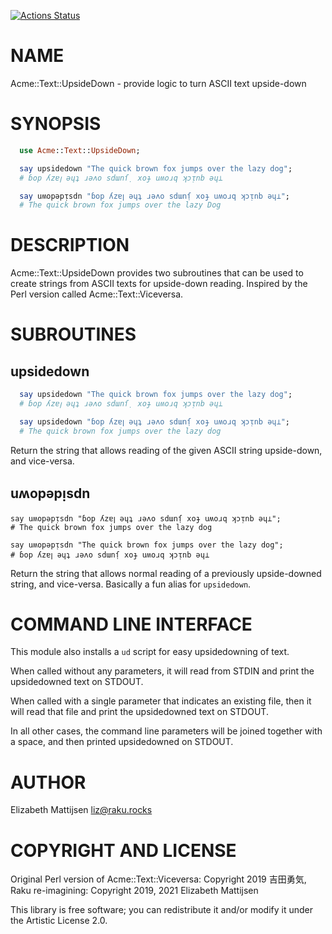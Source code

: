 [![Actions Status](https://github.com/lizmat/Acme-Text-UpsideDown/workflows/test/badge.svg)](https://github.com/lizmat/Acme-Text-UpsideDown/actions)

NAME
====

Acme::Text::UpsideDown - provide logic to turn ASCII text upside-down

SYNOPSIS
========

```raku
  use Acme::Text::UpsideDown;

  say upsidedown "The quick brown fox jumps over the lazy dog";
  # ɓop ʎzɐꞁ ǝɥʇ ɹǝʌo sdɯnſ̣ xoɟ uʍoɹq ʞɔᴉnb ǝɥ⊥

  say uʍopǝpᴉsdn "ɓop ʎzɐꞁ ǝɥʇ ɹǝʌo sdɯnſ̣ xoɟ uʍoɹq ʞɔᴉnb ǝɥ⊥";
  # The quick brown fox jumps over the lazy Dog
```

DESCRIPTION
===========

Acme::Text::UpsideDown provides two subroutines that can be used to create strings from ASCII texts for upside-down reading. Inspired by the Perl version called Acme::Text::Viceversa.

SUBROUTINES
===========

upsidedown
----------

```raku
  say upsidedown "The quick brown fox jumps over the lazy dog";
  # ɓop ʎzɐꞁ ǝɥʇ ɹǝʌo sdɯnſ̣ xoɟ uʍoɹq ʞɔᴉnb ǝɥ⊥

  say upsidedown "ɓop ʎzɐꞁ ǝɥʇ ɹǝʌo sdɯnſ̣ xoɟ uʍoɹq ʞɔᴉnb ǝɥ⊥";
  # The quick brown fox jumps over the lazy dog
```

Return the string that allows reading of the given ASCII string upside-down, and vice-versa.

uʍopǝpᴉsdn
----------

    say uʍopǝpᴉsdn "ɓop ʎzɐꞁ ǝɥʇ ɹǝʌo sdɯnſ̣ xoɟ uʍoɹq ʞɔᴉnb ǝɥ⊥";
    # The quick brown fox jumps over the lazy dog

    say uʍopǝpᴉsdn "The quick brown fox jumps over the lazy dog";
    # ɓop ʎzɐꞁ ǝɥʇ ɹǝʌo sdɯnſ̣ xoɟ uʍoɹq ʞɔᴉnb ǝɥ⊥

Return the string that allows normal reading of a previously upside-downed string, and vice-versa. Basically a fun alias for `upsidedown`.

COMMAND LINE INTERFACE
======================

This module also installs a `ud` script for easy upsidedowning of text.

When called without any parameters, it will read from STDIN and print the upsidedowned text on STDOUT.

When called with a single parameter that indicates an existing file, then it will read that file and print the upsidedowned text on STDOUT.

In all other cases, the command line parameters will be joined together with a space, and then printed upsidedowned on STDOUT.

AUTHOR
======

Elizabeth Mattijsen <liz@raku.rocks>

COPYRIGHT AND LICENSE
=====================

Original Perl version of Acme::Text::Viceversa: Copyright 2019 吉田勇気, Raku re-imagining: Copyright 2019, 2021 Elizabeth Mattijsen

This library is free software; you can redistribute it and/or modify it under the Artistic License 2.0.

